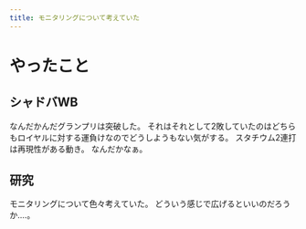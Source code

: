 ```yaml
---
title: モニタリングについて考えていた
---
```


# やったこと

## シャドバWB

なんだかんだグランプリは突破した。
それはそれとして2敗していたのはどちらもロイヤルに対する運負けなのでどうしようもない気がする。
スタチウム2連打は再現性がある動き。
なんだかなぁ。

## 研究

モニタリングについて色々考えていた。
どういう感じで広げるといいのだろうか‥‥。
